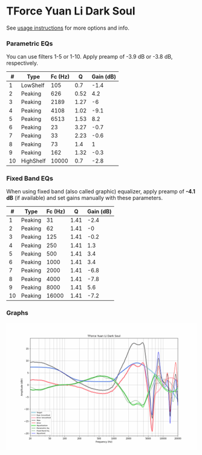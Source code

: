 # TForce Yuan Li Dark Soul
See [usage instructions](https://github.com/jaakkopasanen/AutoEq#usage) for more options and info.

### Parametric EQs
You can use filters 1-5 or 1-10. Apply preamp of -3.9 dB or -3.8 dB, respectively.

|   # | Type      |   Fc (Hz) |    Q |   Gain (dB) |
|-----|-----------|-----------|------|-------------|
|   1 | LowShelf  |       105 | 0.7  |        -1.4 |
|   2 | Peaking   |       626 | 0.52 |         4.2 |
|   3 | Peaking   |      2189 | 1.27 |        -6   |
|   4 | Peaking   |      4108 | 1.02 |        -9.1 |
|   5 | Peaking   |      6513 | 1.53 |         8.2 |
|   6 | Peaking   |        23 | 3.27 |        -0.7 |
|   7 | Peaking   |        33 | 2.23 |        -0.6 |
|   8 | Peaking   |        73 | 1.4  |         1   |
|   9 | Peaking   |       162 | 1.32 |        -0.3 |
|  10 | HighShelf |     10000 | 0.7  |        -2.8 |

### Fixed Band EQs
When using fixed band (also called graphic) equalizer, apply preamp of **-4.1 dB** (if available) and set gains manually with these parameters.

|   # | Type    |   Fc (Hz) |    Q |   Gain (dB) |
|-----|---------|-----------|------|-------------|
|   1 | Peaking |        31 | 1.41 |        -2.4 |
|   2 | Peaking |        62 | 1.41 |        -0   |
|   3 | Peaking |       125 | 1.41 |        -0.2 |
|   4 | Peaking |       250 | 1.41 |         1.3 |
|   5 | Peaking |       500 | 1.41 |         3.4 |
|   6 | Peaking |      1000 | 1.41 |         3.4 |
|   7 | Peaking |      2000 | 1.41 |        -6.8 |
|   8 | Peaking |      4000 | 1.41 |        -7.8 |
|   9 | Peaking |      8000 | 1.41 |         5.6 |
|  10 | Peaking |     16000 | 1.41 |        -7.2 |

### Graphs
![](./TForce%20Yuan%20Li%20Dark%20Soul.png)
